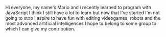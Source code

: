 Hi everyone, my name's Mario and i recently learned to program with JavaScript
I think I still have a lot to learn but now that I've started I'm not going to stop
I aspire to have fun with editing videogames, robots and the most advanced artificial intelligences
I hope to belong to some group to which I can give my contribution.
